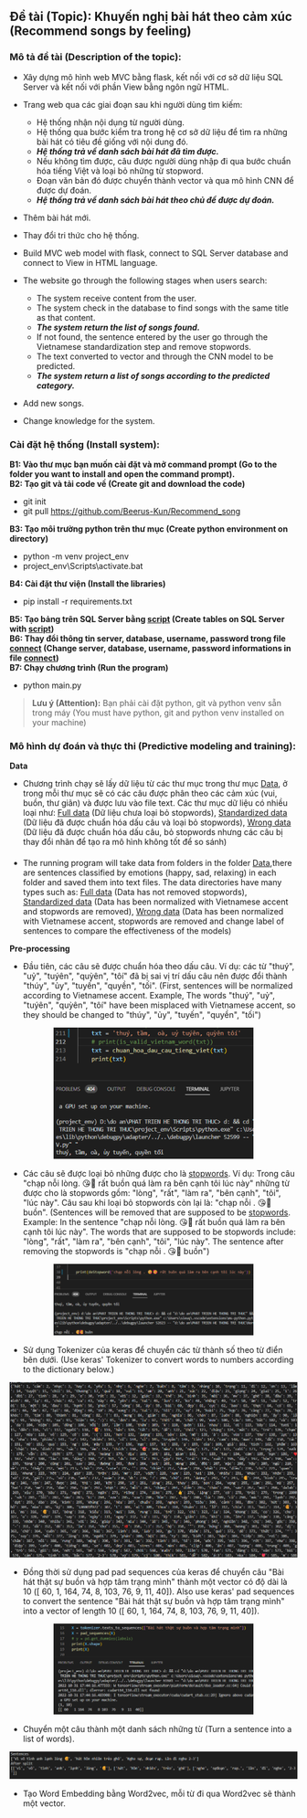 ## **Đề tài (Topic)**: Khuyến nghị bài hát theo cảm xúc (Recommend songs by feeling)

### **Mô tả đề tài (Description of the topic)**:
- Xây dựng mô hình web MVC bằng flask, kết nối với cơ sở dữ liệu SQL Server và kết nối với phần View bằng ngôn ngữ HTML.
- Trang web qua các giai đoạn sau khi người dùng tìm kiếm:
  + Hệ thống nhận nội dụng từ người dùng.
  + Hệ thống qua bước kiểm tra trong hệ cơ sở dữ liệu để tìm ra những bài hát có tiêu đề giống với nội dung đó.
  + **_Hệ thống trả về danh sách bài hát đã tìm được._**
  + Nếu không tìm được, câu được người dùng nhập đi qua bước chuẩn hóa tiếng Việt và loại bỏ những từ stopword.
  + Đoạn văn bản đó được chuyển thành vector và qua mô hình CNN để được dự đoán.
  + **_Hệ thống trả về danh sách bài hát theo chủ đề được dự đoán._**
- Thêm bài hát mới.
- Thay đổi tri thức cho hệ thống.


- Build MVC web model with flask, connect to SQL Server database and connect to View in HTML language.
- The website go through the following stages when users search:
   + The system receive content from the user.
   + The system check in the database to find songs with the same title as that content.
   + **_The system return the list of songs found._**
   + If not found, the sentence entered by the user go through the Vietnamese standardization step and remove stopwords.
   + The text converted to vector and through the CNN model to be predicted.
   + **_The system return a list of songs according to the predicted category._**
- Add new songs.
- Change knowledge for the system.

### **Cài đặt hệ thống (Install system)**:

**B1: Vào thư mục bạn muốn cài đặt và mở command prompt (Go to the folder you want to install and open the command prompt).**\
**B2: Tạo git và tải code về (Create git and download the code)**
- git init
- git pull https://github.com/Beerus-Kun/Recommend_song 

**B3: Tạo môi trường python trên thư mục (Create python environment on directory)**
- python -m venv project_env
- project_env\Scripts\activate.bat

**B4: Cài đặt thư viện (Install the libraries)**
- pip install -r requirements.txt

**B5: Tạo bảng trên SQL Server bằng [script](script.sql) (Create tables on SQL Server with [script](script.sql))**\
**B6: Thay đổi thông tin server, database, username, password trong file [connect](Model/connect.py) (Change server, database, username, password informations in file [connect](Model/connect.py))**\
**B7: Chạy chương trình (Run the program)**
- python main.py

> **Lưu ý (Attention):** Bạn phải cài đặt python, git và python venv sẵn trong máy (You must have python, git and python venv installed on your machine)


### **Mô hình dự đoán và thực thi (Predictive modeling and training)**:

**Data**
- Chương trình chạy sẽ lấy dữ liệu từ các thư mục trong thư mục [Data](Learning/Data/), ở trong mỗi thư mục sẽ có các câu được phân theo các cảm xúc (vui, buồn, thư giãn) và được lưu vào file text. Các thư mục dữ liệu có nhiều loại như: [Full data](Learning/Data/Full_Data/) (Dữ liệu chưa loại bỏ stopwords), [Standardized data](Learning/Data/Stan_Data/) (Dữ liệu đã được chuẩn hóa dấu câu và loại bỏ stopwords), [Wrong data](Learning/Data/Wrong_Data/) (Dữ liệu đã được chuẩn hóa dấu câu, bỏ stopwords nhưng các câu bị thay đổi nhãn để tạo ra mô hình không tốt để so sánh)

####
- The running program will take data from folders in the folder [Data](Learning/Data/),there are sentences classified by emotions (happy, sad, relaxing) in each folder and saved them into text files. The data directories have many types such as: [Full data](Learning/Data/Full_Data/) (Data has not removed stopwords), [Standardized data](Learning/Data/Stan_Data/) (Data has been normalized with Vietnamese accent and stopwords are removed), [Wrong data](Learning/Data/Wrong_Data/) (Data has been normalized with Vietnamese accent, stopwords are removed and change label of sentences to compare the effectiveness of the models)

**Pre-processing**
- Đầu tiên, các câu sẽ được chuẩn hóa theo dấu câu. Ví dụ: các từ "thuý", "uỷ", "tuýên", "quỳên", "tôí" đã bị sai vị trí dấu câu nên được đổi thành "thúy", "ủy", "tuyến", "quyền", "tối". (First, sentences will be normalized according to Vietnamese accent. Example, The words "thuý", "uỷ", "tuýên", "quỳên", "tôí" have been misplaced with Vietnamese accent, so they should be changed to "thúy", "ủy", "tuyến", "quyền", "tối")

<p align="center">
  <img src="images/2022-10-31122929.png" width="350"/>
</p>

- Các câu sẽ được loại bỏ những được cho là [stopwords](Normalization/stopwords1.txt). Ví dụ: Trong câu "chạp nỗi lòng. 😘🥰 rất buồn quá làm ra bên cạnh tôi lúc này" những từ được cho là stopwords gồm: "lòng", "rất", "làm ra", "bên cạnh", "tôi", "lúc này". Câu sau khi loại bỏ stopwords còn lại là: "chạp nỗi . 😘🥰 buồn". (Sentences will be removed that are supposed to be [stopwords](Normalization/stopwords1.txt). Example: In the sentence "chạp nỗi lòng. 😘🥰 rất buồn quá làm ra bên cạnh tôi lúc này". The words that are supposed to be stopwords include: "lòng", "rất", "làm ra", "bên cạnh", "tôi", "lúc này". The sentence after removing the stopwords is "chạp nỗi . 😘🥰 buồn")

<p align="center">
  <img src="images/2022-10-31123158.png" width="350"/>
</p>

- Sử dụng Tokenizer của keras để chuyển các từ thành số theo từ điển bên dưới. (Use keras' Tokenizer to convert words to numbers according to the dictionary below.)

<p align="center">
  <img src="images/2022-10-31173710.png"/>
</p>

- Đồng thời sử dụng pad pad sequences của keras để chuyển câu "Bài hát thật sự buồn và hợp tâm trạng mình" thành một vector có độ dài là 10 ([ 60, 1, 164, 74, 8, 103, 76, 9, 11, 40]). Also use keras' pad sequences to convert the sentence "Bài hát thật sự buồn và hợp tâm trạng mình" into a vector of length 10 ([ 60, 1, 164, 74, 8, 103, 76, 9, 11, 40]).

<p align="center">
  <img src="images/2022-10-31174457.png" width="350"/>
</p>

- Chuyển một câu thành một danh sách những từ (Turn a sentence into a list of words).

<p align="center">
  <img src="images/2022-10-31193139.png"/>
</p>

- Tạo Word Embedding bằng Word2vec, mỗi từ đi qua Word2vec sẽ thành một vector. 